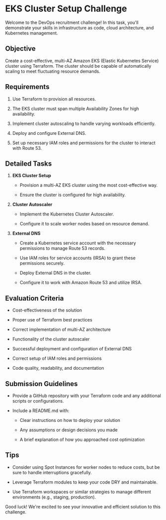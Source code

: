 
# EKS Cluster Setup Challenge



Welcome to the DevOps recruitment challenge! In this task, you'll demonstrate your skills in infrastructure as code, cloud architecture, and Kubernetes management.



## Objective



Create a cost-effective, multi-AZ Amazon EKS (Elastic Kubernetes Service) cluster using Terraform. The cluster should be capable of automatically scaling to meet fluctuating resource demands.



## Requirements



1. Use Terraform to provision all resources.

2. The EKS cluster must span multiple Availability Zones for high availability.

3. Implement cluster autoscaling to handle varying workloads efficiently.

4. Deploy and configure External DNS.

5. Set up necessary IAM roles and permissions for the cluster to interact with Route 53.



## Detailed Tasks



1. **EKS Cluster Setup**

   - Provision a multi-AZ EKS cluster using the most cost-effective way.

   - Ensure the cluster is configured for high availability.



2. **Cluster Autoscaler**

   - Implement the Kubernetes Cluster Autoscaler.

   - Configure it to scale worker nodes based on resource demand.



3. **External DNS**

   - Create a Kubernetes service account with the necessary permissions to manage Route 53 records.

   - Use IAM roles for service accounts (IRSA) to grant these permissions securely.

   - Deploy External DNS in the cluster.

   - Configure it to work with Amazon Route 53 and utilize IRSA.


## Evaluation Criteria



- Cost-effectiveness of the solution

- Proper use of Terraform best practices

- Correct implementation of multi-AZ architecture

- Functionality of the cluster autoscaler

- Successful deployment and configuration of External DNS

- Correct setup of IAM roles and permissions

- Code quality, readability, and documentation



## Submission Guidelines



- Provide a GitHub repository with your Terraform code and any additional scripts or configurations.

- Include a README.md with:

  - Clear instructions on how to deploy your solution

  - Any assumptions or design decisions you made

  - A brief explanation of how you approached cost optimization



## Tips



- Consider using Spot Instances for worker nodes to reduce costs, but be sure to handle interruptions gracefully.

- Leverage Terraform modules to keep your code DRY and maintainable.

- Use Terraform workspaces or similar strategies to manage different environments (e.g., staging, production).



Good luck! We're excited to see your innovative and efficient solution to this challenge.
